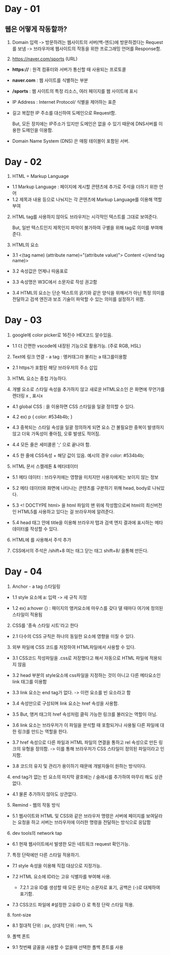 # Day - 01

## 웹은 어떻게 작동할까?

1. Domain 입력 -> 방문하려는 웹사이트의 서버(백-엔드)에 방문하겠다는 Request를 보냄 -> 브라우저에 웹사이트의 작동을 위한 프로그래밍 언어를 Response함.

2. https://naver.com/sports (URL)

- **https://** : 원격 컴퓨터와 서버가 통신할 때 사용되는 프로토콜
- **naver.com** : <Domain> 웹 사이트를 식별하는 부분
- **/sports** : <Path> 웹 사이트의 특정 리소스, 여러 페이지를 웹 사이트에 표시
- IP Address : Internet Protocol/ 식별을 제어하는 표준
- 길고 복잡한 IP 주소를 대신하여 도메인으로 Request함.

  But, 모든 장치에는 IP주소가 있지만 도메인은 없을 수 있기 때문에 DNS서버를 이용한 도메인을 이용함.

- Domain Name System (DNS) 은 매핑 테이블이 포함된 서버.

# Day - 02

1. HTML = Markup Language

- 1.1 Markup Language : 페이지에 게시할 콘텐츠에 추가로 주석을 더하기 위한 언어
- 1.2 제목과 내용 등으로 나눠지는 각 콘텐츠에 Markup Language를 이용해 역할 부여

2. HTML tag를 사용하지 않아도 브라우저는 시각적인 텍스트를 그대로 보여준다.

   But, 일반 텍스트인지 제목인지 파악이 불가하여 구별을 위해 tag로 의미를 부여해준다.

3. HTML의 요소

- 3.1 <(tag name) (attribute name)="(attribute value)"> Content <(/end tag name)>

- 3.2 속성값은 언제나 따옴표로

- 3.3 속성명은 W3C에서 소문자로 작성 권고함

- 3.4 HTML의 요소는 단순 텍스트의 굵기와 같은 양식을 위해서가 아닌 특정 의미를 전달하고 검색 엔진과 보조 기술이 파악할 수 있는 의미를 설정하기 위함.

# Day - 03

1. google에 color picker로 16진수 HEX코드 알수있음.

- 1.1 더 간편한 vscode에 내장된 기능으로 활용가능. (주로 RGB, HSL)

2. Text에 링크 연결 - a tag : 앵커태그라 불리는 a 태그를이용함

- 2.1 https가 포함된 해당 브라우저의 주소 삽입

3. HTML 요소는 중첩 가능하다.

4. 개별 요소로 스타일 속성을 추가하지 않고 새로운 HTML요소인 <style></style>은 화면에 무언가를 렌더링 x , 표시x

- 4.1 global CSS : <style></style>을 이용하면 CSS 스타일을 일괄 정의할 수 있다.

- 4.2 ex) p {
  color: #534b4b;
  }

- 4.3 중복되는 스타일 속성을 일괄 정의하게 되면 요소 간 불필요한 중복이 발생하지 않고 더욱 가독성이 좋아짐, 오류 발생도 적어짐.

- 4.4 모든 줄은 세미콜론 ';' 으로 끝나야 함.

- 4.5 한 줄에 CSS속성 + 해당 값이 있음. 예시의 경우 color: #534b4b;

5. HTML 문서 스켈레톤 & 메타데이터

- 5.1 메타 데이터 : 브라우저에는 영향을 미치지만 사용자에게는 보이지 않는 정보

- 5.2 메타 데이터와 화면에 나타나는 콘텐츠를 구분하기 위해 head, body로 나눠있다.

- 5.3 <! DOCTYPE html> 을 html 파일의 맨 위에 작성함으로써 html의 최신버전인 HTML5를 사용하고 있다는 걸 브라우저에 알려준다.

- 5.4 head 태그 안에 title을 이용해 브라우저 탭과 검색 엔지 결과에 표시하는 메타 데이터를 작성할 수 있다.

6. HTML에 <!-- 여는 태그와 닫는 태그 --> 를 사용해서 주석 추가

7. CSS에서의 주석은 /shift+8 여는 태그 닫는 태그 shift+8/ 을통해 만든다.

# Day - 04

1. Anchor - a tag 스타일링

- 1.1 style 요소에 a: 입력 -> 새 규칙 지정

- 1.2 ex) a:hover {} : 패이지의 앵커요소에 마우스를 갖다 댈 때마다 여기에 정의된 스타일이 적용됨

2. CSS를 '종속 스타일 시트'라고 한다

- 2.1 다수의 CSS 규칙은 하나의 동일한 요소에 영향을 미칠 수 있다.

3. 외부 파일에 CSS 코드를 저장하여 HTML파일에서 사용할 수 있다.

- 3.1 CSS코드 작성파일을 .css로 저장했다고 해서 자동으로 HTML 파일에 적용되지 않음

- 3.2 head 부분의 style요소에 css파일을 지정하는 것이 아니고 다른 메타요소인 link 태그를 이용함

- 3.3 link 요소는 end tag가 없다. -> 이런 요소를 빈 요소라고 함

- 3.4 속성만으로 구성되며 link 요소는 href 속성을 사용함.

- 3.5 But, 앵커 태그의 href 속성처럼 클릭 가능한 링크를 불러오는 역할이 아님.

- 3.6 link 요소는 브라우저가 이 파일을 분석할 때 포함되거나 사용될 다른 파일에 대한 링크를 만드는 역할을 한다.

- 3.7 href 속성으로 다른 파일과 HTML 파일의 연결을 통하고 rel 속성으로 만든 링크의 유형을 정의함. -> 이를 통해 브라우저가 CSS 스타일이 정의된 파일이라고 인지함.

- 3.8 코드의 유지 및 관리가 용이하기 때문에 개발자들이 원하는 방식이다.

4. end tag가 없는 빈 요소의 마지막 괄호에는 / 슬래시를 추가하여 마무리 해도 상관없다.

- 4.1 물론 추가하지 않아도 상관없다.

5. Remind - 웹의 작동 방식

- 5.1 웹사이트와 HTML 및 CSS와 같은 브라우저 명령은 서버에 페이지를 보여달라는 요청을 하고 서버는 브라우저에 이러한 명령을 전달하는 방식으로 응답함

6. dev tools의 network tap

- 6.1 현재 웹사이트에서 발생한 모든 네트워크 request 확인가능.

7. 특정 단락에만 다른 스타일 적용하기.

- 7.1 style 속성을 이용해 직접 대상으로 지정가능.

- 7.2 HTML 요소에 ID라는 고유 식별자를 부여해 사용.

  - 7.2.1 고유 ID를 생성할 때 모든 문자는 소문자로 표기, 공백은 (-)로 대체하여 표기함.

- 7.3 CSS코드 파일에 #설정한 고유ID {} 로 특정 단락 스타일 적용.

8. font-size

- 8.1 절대적 단위 : px, 상대적 단위 : rem, %

9. 폴백 폰트

- 9.1 첫번째 글꼴을 사용할 수 없을때 선택한 폴백 폰트를 사용
